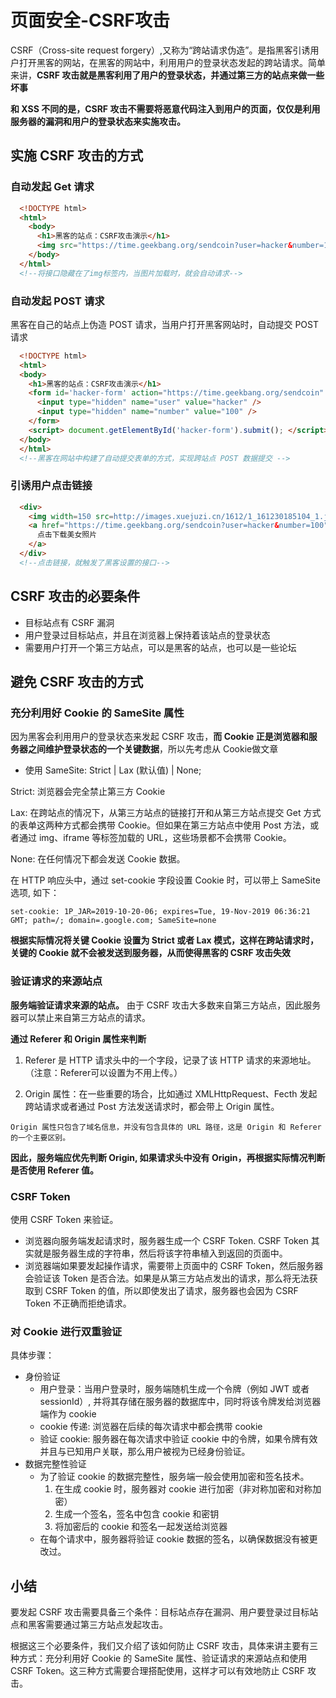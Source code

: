 # 页面安全-CSRF攻击
  CSRF（Cross-site request forgery）,又称为“跨站请求伪造”。是指黑客引诱用户打开黑客的网站，在黑客的网站中，利用用户的登录状态发起的跨站请求。简单来讲，**CSRF 攻击就是黑客利用了用户的登录状态，并通过第三方的站点来做一些坏事**

  **和 XSS 不同的是，CSRF 攻击不需要将恶意代码注入到用户的页面，仅仅是利用服务器的漏洞和用户的登录状态来实施攻击。**

## 实施 CSRF 攻击的方式
### 自动发起 Get 请求
```html
  <!DOCTYPE html>
  <html>
    <body>
      <h1>黑客的站点：CSRF攻击演示</h1>
      <img src="https://time.geekbang.org/sendcoin?user=hacker&number=100">
    </body>
  </html>
  <!--将接口隐藏在了img标签内，当图片加载时，就会自动请求-->
```
### 自动发起 POST 请求
  黑客在自己的站点上伪造 POST 请求，当用户打开黑客网站时，自动提交 POST 请求
  ```html
    <!DOCTYPE html>
    <html>
    <body>
      <h1>黑客的站点：CSRF攻击演示</h1>
      <form id='hacker-form' action="https://time.geekbang.org/sendcoin" method=POST>
        <input type="hidden" name="user" value="hacker" />
        <input type="hidden" name="number" value="100" />
      </form>
      <script> document.getElementById('hacker-form').submit(); </script>
    </body>
    </html>
    <!--黑客在网站中构建了自动提交表单的方式，实现跨站点 POST 数据提交 -->
  ```
### 引诱用户点击链接
  ```html
    <div>
      <img width=150 src=http://images.xuejuzi.cn/1612/1_161230185104_1.jpg> </img> </div> <div>
      <a href="https://time.geekbang.org/sendcoin?user=hacker&number=100" taget="_blank">
        点击下载美女照片
      </a>
    </div>
    <!--点击链接，就触发了黑客设置的接口-->
  ```  

## CSRF 攻击的必要条件
- 目标站点有 CSRF 漏洞
- 用户登录过目标站点，并且在浏览器上保持着该站点的登录状态
- 需要用户打开一个第三方站点，可以是黑客的站点，也可以是一些论坛

## 避免 CSRF 攻击的方式
### 充分利用好 Cookie 的 SameSite 属性
  因为黑客会利用用户的登录状态来发起 CSRF 攻击，**而 Cookie 正是浏览器和服务器之间维护登录状态的一个关键数据**，所以先考虑从 Cookie做文章

  * 使用 SameSite: Strict | Lax (默认值) | None;

  Strict: 浏览器会完全禁止第三方 Cookie

  Lax: 在跨站点的情况下，从第三方站点的链接打开和从第三方站点提交 Get 方式的表单这两种方式都会携带 Cookie。但如果在第三方站点中使用 Post 方法，或者通过 img、iframe 等标签加载的 URL，这些场景都不会携带 Cookie。

  None: 在任何情况下都会发送 Cookie 数据。

  在 HTTP 响应头中，通过 set-cookie 字段设置 Cookie 时，可以带上 SameSite 选项, 如下：
  ```http
  set-cookie: 1P_JAR=2019-10-20-06; expires=Tue, 19-Nov-2019 06:36:21 GMT; path=/; domain=.google.com; SameSite=none
  ```

  **根据实际情况将关键 Cookie 设置为 Strict 或者 Lax 模式，这样在跨站请求时，关键的 Cookie 就不会被发送到服务器，从而使得黑客的 CSRF 攻击失效**

### 验证请求的来源站点
  **服务端验证请求来源的站点。** 由于 CSRF 攻击大多数来自第三方站点，因此服务器可以禁止来自第三方站点的请求。

  **通过 Referer 和 Origin 属性来判断**

  1. Referer 是 HTTP 请求头中的一个字段，记录了该 HTTP 请求的来源地址。（注意：Referer可以设置为不用上传。）

  2. Origin 属性：在一些重要的场合，比如通过 XMLHttpRequest、Fecth 发起跨站请求或者通过 Post 方法发送请求时，都会带上 Origin 属性。

    Origin 属性只包含了域名信息，并没有包含具体的 URL 路径，这是 Origin 和 Referer 的一个主要区别。

  **因此，服务端应优先判断 Origin, 如果请求头中没有 Origin，再根据实际情况判断是否使用 Referer 值。**  

### CSRF Token
  使用 CSRF Token 来验证。
  * 浏览器向服务端发起请求时，服务器生成一个 CSRF Token. CSRF Token 其实就是服务器生成的字符串，然后将该字符串植入到返回的页面中。
  * 浏览器端如果要发起操作请求，需要带上页面中的 CSRF Token，然后服务器会验证该 Token 是否合法。如果是从第三方站点发出的请求，那么将无法获取到 CSRF Token 的值，所以即使发出了请求，服务器也会因为 CSRF Token 不正确而拒绝请求。

### 对 Cookie 进行双重验证
  具体步骤：
  - 身份验证
    * 用户登录：当用户登录时，服务端随机生成一个令牌（例如 JWT 或者 sessionId）, 并将其存储在服务器的数据库中，同时将该令牌发给浏览器端作为 cookie
    * cookie 传递: 浏览器在后续的每次请求中都会携带 cookie
    * 验证 cookie: 服务器在每次请求中验证 cookie 中的令牌，如果令牌有效并且与已知用户关联，那么用户被视为已经身份验证。
  - 数据完整性验证
    * 为了验证 cookie 的数据完整性，服务端一般会使用加密和签名技术。
      1. 在生成 cookie 时，服务器对 cookie 进行加密（非对称加密和对称加密）
      2. 生成一个签名，签名中包含 cookie 和密钥
      3. 将加密后的 cookie 和签名一起发送给浏览器
    * 在每个请求中，服务器将验证 cookie 数据的签名，以确保数据没有被更改过。  
    
## 小结
要发起 CSRF 攻击需要具备三个条件：目标站点存在漏洞、用户要登录过目标站点和黑客需要通过第三方站点发起攻击。

根据这三个必要条件，我们又介绍了该如何防止 CSRF 攻击，具体来讲主要有三种方式：充分利用好 Cookie 的 SameSite 属性、验证请求的来源站点和使用 CSRF Token。这三种方式需要合理搭配使用，这样才可以有效地防止 CSRF 攻击。